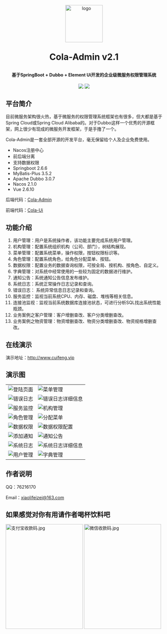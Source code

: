 <p align="center">
	<img alt="logo" width="120" height="120"  src="https://s2.loli.net/2022/07/01/hwrfbyMKxp7HjVi.png">
</p>
<h1 align="center" style="margin: 30px 0 30px; font-weight: bold;">Cola-Admin v2.1</h1>
<h4 align="center">基于SpringBoot + Dubbo + Element Ui开发的企业级微服务权限管理系统</h4>
<p align="center">
	<a href="https://github.com/xiaolifeizei/cola-admin"><img src="https://img.shields.io/badge/ColaAdmin-v2.1-green"></a>
	<a href="https://github.com/xiaolifeizei/cola-admin/blob/master/LICENSE"><img src="https://img.shields.io/badge/license-Apache%20License%202.0-green"></a>
</p>


## 平台简介

目前微服务架构很火热，基于微服务的权限管理系统框架也有很多，但大都是基于Spring Cloud或Spring Cloud Alibaba的。对于Dubbo这样一个优秀的开源框架，网上很少有现成的微服务开发框架，于是手撸了一个。

Cola-Admin是一套全部开源的开发平台，毫无保留给个人及企业免费使用。

* Nacos注册中心
* 前后端分离
* 支持数据权限
* Springboot 2.6.6
* MyBatis-Plus 3.5.2
* Apache Dubbo 3.0.7
* Nacos 2.1.0
* Vue 2.6.10

后端代码：[Cola-Admin](https://github.com/xiaolifeizei/cola-admin)

前端代码：[Cola-Ui](https://github.com/xiaolifeizei/cola-ui)


## 功能介绍

1.  用户管理：用户是系统操作者，该功能主要完成系统用户管理。
2.  机构管理：配置系统组织机构（公司、部门），树结构展现。
3.  菜单管理：配置系统菜单，操作权限，按钮权限标识等。
4.  角色管理：配置系统角色，给角色分配菜单、按钮。
5.  数据权限：配置业务的数据查询权限，可按全局、按机构、按角色、自定义。
6.  字典管理：对系统中经常使用的一些较为固定的数据进行维护。
7.  通知公告：系统通知公告信息发布维护。
8.  系统日志：系统正常操作日志记录和查询。
9.  错误日志： 系统异常信息日志记录和查询。
10. 服务监控：监视当前系统CPU、内存、磁盘、堆栈等相关信息。
11. 连接池监视：监视当前系统数据库连接池状态，可进行分析SQL找出系统性能瓶颈。
12. 业务案例之客户管理：客户增删查改、客户分类增删查改。
13. 业务案例之物资管理：物资增删查改、物资分类增删查改、物资规格增删查改。

## 在线演示

演示地址：http://www.cuifeng.vip  

## 演示图

<table>
    <tr>
        <td><img alt="登陆页面" src="https://s2.loli.net/2022/07/01/bNvuwGRP3hQTHUo.png"/></td>
        <td><img alt="菜单管理" src="https://s2.loli.net/2022/07/01/ukYInAX58N2e419.png"/></td>
    </tr>
    <tr>
        <td><img alt="错误日志" src="https://s2.loli.net/2022/07/01/F1Ego9SmxUTbKQh.png"/></td>
        <td><img alt="错误日志详细信息" src="https://s2.loli.net/2022/07/01/zBe9PKr21IfyFaO.png"/></td>
    </tr>
    <tr>
        <td><img alt="服务监控" src="https://s2.loli.net/2022/07/01/3nqXB2KdWH9fyLE.png"/></td>
        <td><img alt="机构管理" src="https://s2.loli.net/2022/07/01/ScaW8f5L2vTHlm3.png"/></td>
    </tr>
    <tr>
        <td><img alt="角色管理" src="https://s2.loli.net/2022/07/01/KoE6AziC48Ok5D2.png"/></td>
        <td><img alt="分配菜单" src="https://s2.loli.net/2022/07/01/PlSOTxLUn2Dr8fi.png"/></td>
    </tr>
    <tr>
        <td><img alt="数据权限" src="https://s2.loli.net/2022/07/01/OloHiT1tqCvxEGg.png"/></td>
        <td><img alt="数据权限配置" src="https://s2.loli.net/2022/07/01/JMoz2nTk1DLh3wY.png"/></td>
    </tr>
    <tr>
        <td><img alt="添加通知" src="https://s2.loli.net/2022/07/01/v1UStybOPl2QEiu.png"/></td>
        <td><img alt="通知公告" src="https://s2.loli.net/2022/07/01/JpZHYTqEN1Rlj3G.png"/></td>
    </tr>
    <tr>
        <td><img alt="系统日志" src="https://s2.loli.net/2022/07/01/YoNq6nTmaeHCFhd.png"/></td>
        <td><img alt="系统日志详细信息" src="https://s2.loli.net/2022/07/01/2I3eKzuVckxRB4X.png"/></td>
    </tr>
    <tr>
        <td><img alt="用户管理" src="https://s2.loli.net/2022/07/01/tBoJIQg48iC6DaV.png"/></td>
        <td><img alt="字典管理" src="https://s2.loli.net/2022/07/01/8QM9f1ZtjWxUqJh.png"/></td>
    </tr>
</table>

## 作者说明

QQ：76216170

Email：xiaolifeizei@163.com


## 如果感觉对你有用请作者喝杯饮料吧

<img src="https://s2.loli.net/2022/07/01/2x4SseYukOV1nyr.jpg" alt="支付宝收款码.jpg" style="width: 248; height: 337" />

<img src="https://s2.loli.net/2022/07/01/vzUa7iCXBe2GZhm.jpg" alt="微信收款码.jpg" style="width: 248; height: 337" />
